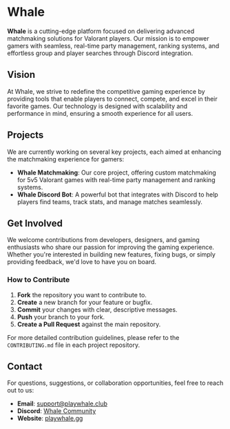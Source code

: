 # Whale

**Whale** is a cutting-edge platform focused on delivering advanced matchmaking solutions for Valorant players. Our mission is to empower gamers with seamless, real-time party management, ranking systems, and effortless group and player searches through Discord integration.

## Vision

At Whale, we strive to redefine the competitive gaming experience by providing tools that enable players to connect, compete, and excel in their favorite games. Our technology is designed with scalability and performance in mind, ensuring a smooth experience for all users.

## Projects

We are currently working on several key projects, each aimed at enhancing the matchmaking experience for gamers:

- **Whale Matchmaking**: Our core project, offering custom matchmaking for 5v5 Valorant games with real-time party management and ranking systems.
- **Whale Discord Bot**: A powerful bot that integrates with Discord to help players find teams, track stats, and manage matches seamlessly.

## Get Involved

We welcome contributions from developers, designers, and gaming enthusiasts who share our passion for improving the gaming experience. Whether you're interested in building new features, fixing bugs, or simply providing feedback, we'd love to have you on board.

### How to Contribute

1. **Fork** the repository you want to contribute to.
2. **Create** a new branch for your feature or bugfix.
3. **Commit** your changes with clear, descriptive messages.
4. **Push** your branch to your fork.
5. **Create a Pull Request** against the main repository.

For more detailed contribution guidelines, please refer to the `CONTRIBUTING.md` file in each project repository.

## Contact

For questions, suggestions, or collaboration opportunities, feel free to reach out to us:

- **Email**: support@playwhale.club
- **Discord**: [Whale Community](https://discord.gg/QMswCpKpnD)
- **Website**: [playwhale.gg](https://www.playwhale.club)
